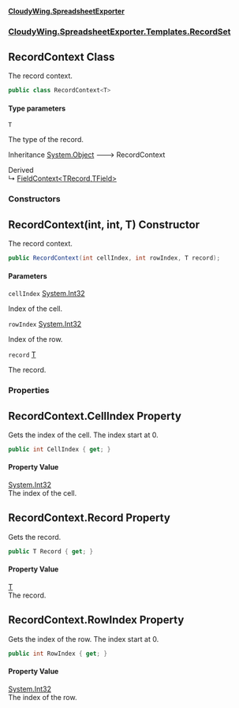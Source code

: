 #### [CloudyWing.SpreadsheetExporter](index.md 'index')
### [CloudyWing.SpreadsheetExporter.Templates.RecordSet](CloudyWing.SpreadsheetExporter.Templates.RecordSet.md 'CloudyWing.SpreadsheetExporter.Templates.RecordSet')

## RecordContext<T> Class

The record context.

```csharp
public class RecordContext<T>
```
#### Type parameters

<a name='CloudyWing.SpreadsheetExporter.Templates.RecordSet.RecordContext_T_.T'></a>

`T`

The type of the record.

Inheritance [System.Object](https://docs.microsoft.com/en-us/dotnet/api/System.Object 'System.Object') &#129106; RecordContext<T>

Derived  
&#8627; [FieldContext&lt;TRecord,TField&gt;](CloudyWing.SpreadsheetExporter.Templates.RecordSet.FieldContext_TRecord,TField_.md 'CloudyWing.SpreadsheetExporter.Templates.RecordSet.FieldContext<TRecord,TField>')
### Constructors

<a name='CloudyWing.SpreadsheetExporter.Templates.RecordSet.RecordContext_T_.RecordContext(int,int,T)'></a>

## RecordContext(int, int, T) Constructor

The record context.

```csharp
public RecordContext(int cellIndex, int rowIndex, T record);
```
#### Parameters

<a name='CloudyWing.SpreadsheetExporter.Templates.RecordSet.RecordContext_T_.RecordContext(int,int,T).cellIndex'></a>

`cellIndex` [System.Int32](https://docs.microsoft.com/en-us/dotnet/api/System.Int32 'System.Int32')

Index of the cell.

<a name='CloudyWing.SpreadsheetExporter.Templates.RecordSet.RecordContext_T_.RecordContext(int,int,T).rowIndex'></a>

`rowIndex` [System.Int32](https://docs.microsoft.com/en-us/dotnet/api/System.Int32 'System.Int32')

Index of the row.

<a name='CloudyWing.SpreadsheetExporter.Templates.RecordSet.RecordContext_T_.RecordContext(int,int,T).record'></a>

`record` [T](CloudyWing.SpreadsheetExporter.Templates.RecordSet.RecordContext_T_.md#CloudyWing.SpreadsheetExporter.Templates.RecordSet.RecordContext_T_.T 'CloudyWing.SpreadsheetExporter.Templates.RecordSet.RecordContext<T>.T')

The record.
### Properties

<a name='CloudyWing.SpreadsheetExporter.Templates.RecordSet.RecordContext_T_.CellIndex'></a>

## RecordContext<T>.CellIndex Property

Gets the index of the cell. The index start at 0.

```csharp
public int CellIndex { get; }
```

#### Property Value
[System.Int32](https://docs.microsoft.com/en-us/dotnet/api/System.Int32 'System.Int32')  
The index of the cell.

<a name='CloudyWing.SpreadsheetExporter.Templates.RecordSet.RecordContext_T_.Record'></a>

## RecordContext<T>.Record Property

Gets the record.

```csharp
public T Record { get; }
```

#### Property Value
[T](CloudyWing.SpreadsheetExporter.Templates.RecordSet.RecordContext_T_.md#CloudyWing.SpreadsheetExporter.Templates.RecordSet.RecordContext_T_.T 'CloudyWing.SpreadsheetExporter.Templates.RecordSet.RecordContext<T>.T')  
The record.

<a name='CloudyWing.SpreadsheetExporter.Templates.RecordSet.RecordContext_T_.RowIndex'></a>

## RecordContext<T>.RowIndex Property

Gets the index of the row. The index start at 0.

```csharp
public int RowIndex { get; }
```

#### Property Value
[System.Int32](https://docs.microsoft.com/en-us/dotnet/api/System.Int32 'System.Int32')  
The index of the row.